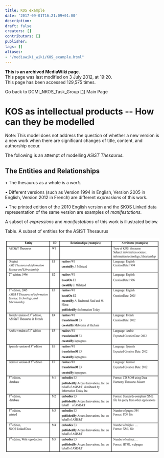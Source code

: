 ```yaml
---
title: KOS example
date: '2017-09-01T16:21:09+01:00'
description: 
draft: false
creators: []
contributors: []
publisher: 
tags: []
aliases:
- "/mediawiki_wiki/KOS_example.html"
---
```


 **This is an archived MediaWiki page.**  
This page was last modified on 3 July 2012, at 19:20.  
This page has been accessed 129,575 times.

Go back to DCMI\_NKOS\_Task\_Group [[1]](/mediawiki_wiki/DCMI_NKOS_Task_Group) Main Page

# KOS as intellectual products -- How can they be modelled 

Note: This model does not address the question of whether a new version is a new work when there are significant changes of title, content, and authorship occur.

The following is an attempt of modelling _ASIST Thesaurus_.

## The Entities and Relationships 

• The thesaurus as a whole is a _work_.

• Different versions (such as Version 1994 in English, Version 2005 in English, Version 2012 in French) are different _expressions_ of this work.

• The printed edition of the 2010 English version and the SKOS Linked data representation of the same version are examples of _manifestations_.

A subset of _expressions_ and _manifestations_ of this work is illustrated below.

Table. A subset of entities for the ASIST Thesaurus

[<img alt="ASISTthesaurusExample.png" src="/mediawiki_wiki/images/ASISTthesaurusExample.png" width="720" height="703">](/mediawiki_wiki/images/ASISTthesaurusExample.png)

